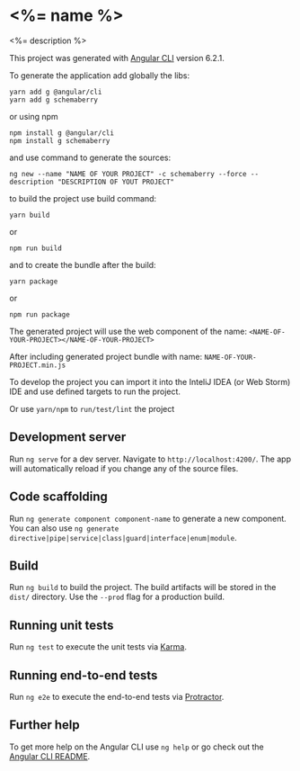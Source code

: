 # <%= name %>

<%= description %>

This project was generated with [Angular CLI](https://github.com/angular/angular-cli) version 6.2.1.

To generate the application add globally the libs:

```
yarn add g @angular/cli
yarn add g schemaberry
```

or using npm

```
npm install g @angular/cli
npm install g schemaberry
```

and use command to generate the sources:

```
ng new --name "NAME OF YOUR PROJECT" -c schemaberry --force --description "DESCRIPTION OF YOUT PROJECT"
```

to build the project use build command:

```
yarn build
```

or 

```
npm run build
```

and to create the bundle after the build:

```
yarn package
```

or 

```
npm run package
```

The generated project will use the web component of the name: `<NAME-OF-YOUR-PROJECT></NAME-OF-YOUR-PROJECT>`

After including generated project bundle with name: `NAME-OF-YOUR-PROJECT.min.js`

To develop the project you can import it into the InteliJ IDEA (or Web Storm) IDE 
and use defined targets to run the project.

Or use `yarn/npm` to `run/test/lint` the project

## Development server

Run `ng serve` for a dev server. Navigate to `http://localhost:4200/`. The app will automatically reload if you change any of the source files.

## Code scaffolding

Run `ng generate component component-name` to generate a new component. You can also use `ng generate directive|pipe|service|class|guard|interface|enum|module`.

## Build

Run `ng build` to build the project. The build artifacts will be stored in the `dist/` directory. Use the `--prod` flag for a production build.

## Running unit tests

Run `ng test` to execute the unit tests via [Karma](https://karma-runner.github.io).

## Running end-to-end tests

Run `ng e2e` to execute the end-to-end tests via [Protractor](http://www.protractortest.org/).

## Further help

To get more help on the Angular CLI use `ng help` or go check out the [Angular CLI README](https://github.com/angular/angular-cli/blob/master/README.md).
